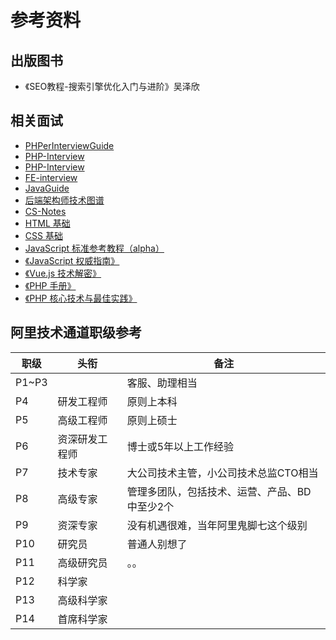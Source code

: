 # 参考资料

## 出版图书

- 《SEO教程-搜索引擎优化入门与进阶》吴泽欣

## 相关面试
- [PHPerInterviewGuide](https://github.com/todayqq/PHPerInterviewGuide/blob/master/php.md)
- [PHP-Interview](https://github.com/wudi/PHP-Interview-Best-Practices-in-China)
- [PHP-Interview](https://github.com/xianyunyh/PHP-Interview)
- [FE-interview](https://github.com/qiu-deqing/FE-interview)
- [JavaGuide](https://github.com/Snailclimb/JavaGuide)
- [后端架构师技术图谱](https://github.com/xingshaocheng/architect-awesome)
- [CS-Notes](https://github.com/CyC2018/CS-Notes)
- [HTML 基础](http://www.runoob.com/html/html-tutorial.html)
- [CSS 基础](http://www.runoob.com/css/css-tutorial.html)
- [JavaScript 标准参考教程（alpha）](https://wangdoc.com/javascript/)
- [《JavaScript 权威指南》]()
- [《Vue.js 技术解密》](https://ustbhuangyi.github.io/vue-analysis/)
- [《PHP 手册》](http://php.net/manual/zh/)
- [《PHP 核心技术与最佳实践》]()

## 阿里技术通道职级参考

|职级|头衔|备注|
|-|-|-|
|P1~P3||客服、助理相当|
|P4|研发工程师|原则上本科|
|P5|高级工程师|原则上硕士|
|P6|资深研发工程师|博士或5年以上工作经验|
|P7|技术专家|大公司技术主管，小公司技术总监CTO相当|
|P8|高级专家|管理多团队，包括技术、运营、产品、BD中至少2个|
|P9|资深专家|没有机遇很难，当年阿里鬼脚七这个级别|
|P10|研究员|普通人别想了|
|P11|高级研究员|。。|
|P12|科学家|
|P13|高级科学家|
|P14|首席科学家|